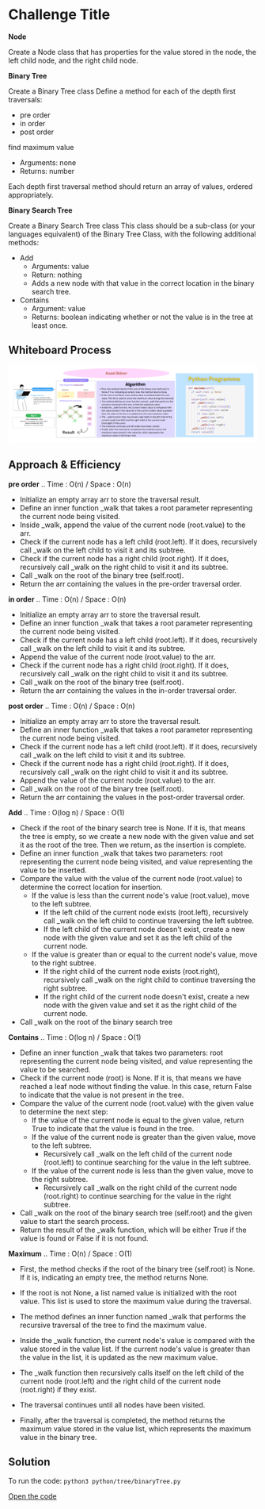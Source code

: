 # Challenge Title
**Node**

Create a Node class that has properties for the value stored in the node, the left child node, and the right child node.

**Binary Tree**

Create a Binary Tree class
Define a method for each of the depth first traversals:
- pre order
- in order
- post order

find maximum value
- Arguments: none
- Returns: number

Each depth first traversal method should return an array of values, ordered appropriately.

**Binary Search Tree** 

Create a Binary Search Tree class
This class should be a sub-class (or your languages equivalent) of the Binary Tree Class, with the following additional methods:
- Add
  - Arguments: value
  - Return: nothing
  - Adds a new node with that value in the correct location in the binary search tree.
- Contains
  - Argument: value
  - Returns: boolean indicating whether or not the value is in the tree at least once.

## Whiteboard Process
![max](./C.png)

## Approach & Efficiency
**pre order**  .. Time : O(n) / Space : O(n)
- Initialize an empty array arr to store the traversal result.
- Define an inner function _walk that takes a root parameter representing the current node being visited.
- Inside _walk, append the value of the current node (root.value) to the arr.
- Check if the current node has a left child (root.left). If it does, recursively call _walk on the left child to visit it and its subtree.
- Check if the current node has a right child (root.right). If it does, recursively call _walk on the right child to visit it and its subtree.
- Call _walk on the root of the binary tree (self.root).
- Return the arr containing the values in the pre-order traversal order.

**in order**  .. Time : O(n) / Space : O(n)

- Initialize an empty array arr to store the traversal result.
- Define an inner function _walk that takes a root parameter representing the current node being visited.
- Check if the current node has a left child (root.left). If it does, recursively call _walk on the left child to visit it and its subtree.
- Append the value of the current node (root.value) to the arr.
- Check if the current node has a right child (root.right). If it does, recursively call _walk on the right child to visit it and its subtree.
- Call _walk on the root of the binary tree (self.root).
- Return the arr containing the values in the in-order traversal order.

**post order**  .. Time : O(n) / Space : O(n)

- Initialize an empty array arr to store the traversal result.
- Define an inner function _walk that takes a root parameter representing the current node being visited.
- Check if the current node has a left child (root.left). If it does, recursively call _walk on the left child to visit it and its subtree.
- Check if the current node has a right child (root.right). If it does, recursively call _walk on the right child to visit it and its subtree.
- Append the value of the current node (root.value) to the arr.
- Call _walk on the root of the binary tree (self.root).
- Return the arr containing the values in the post-order traversal order.

**Add**  .. Time : O(log n) / Space : O(1)

- Check if the root of the binary search tree is None. If it is, that means the tree is empty, so we create a new node with the given value and set it as the root of the tree. Then we return, as the insertion is complete.
- Define an inner function _walk that takes two parameters: root representing the current node being visited, and value representing the value to be inserted.
- Compare the value with the value of the current node (root.value) to determine the correct location for insertion.
  - If the value is less than the current node's value (root.value), move to the left subtree.
    - If the left child of the current node exists (root.left), recursively call _walk on the left child to continue traversing the left subtree.
    - If the left child of the current node doesn't exist, create a new node with the given value and set it as the left child of the current node.
  - If the value is greater than or equal to the current node's value, move to the right subtree.
    - If the right child of the current node exists (root.right), recursively call _walk on the right child to continue traversing the right subtree.
    - If the right child of the current node doesn't exist, create a new node with the given value and set it as the right child of the current node.
- Call _walk on the root of the binary search tree 

**Contains**  .. Time : O(log n) / Space : O(1)

- Define an inner function _walk that takes two parameters: root representing the current node being visited, and value representing the value to be searched.
- Check if the current node (root) is None. If it is, that means we have reached a leaf node without finding the value. In this case, return False to indicate that the value is not present in the tree.
- Compare the value of the current node (root.value) with the given value to determine the next step:
  - If the value of the current node is equal to the given value, return True to indicate that the value is found in the tree.
  - If the value of the current node is greater than the given value, move to the left subtree.
    - Recursively call _walk on the left child of the current node (root.left) to continue searching for the value in the left subtree.
  - If the value of the current node is less than the given value, move to the right subtree.
    - Recursively call _walk on the right child of the current node (root.right) to continue searching for the value in the right subtree.
- Call _walk on the root of the binary search tree (self.root) and the given value to start the search process.
- Return the result of the _walk function, which will be either True if the value is found or False if it is not found.

**Maximum** .. Time : O(n) / Space : O(1)

- First, the method checks if the root of the binary tree (self.root) is None. If it is, indicating an empty tree, the method returns None.

- If the root is not None, a list named value is initialized with the root value. This list is used to store the maximum value during the traversal.

- The method defines an inner function named _walk that performs the recursive traversal of the tree to find the maximum value.

- Inside the _walk function, the current node's value is compared with the value stored in the value list. If the current node's value is greater than the value in the list, it is updated as the new maximum value.

- The _walk function then recursively calls itself on the left child of the current node (root.left) and the right child of the current node (root.right) if they exist.

- The traversal continues until all nodes have been visited.

- Finally, after the traversal is completed, the method returns the maximum value stored in the value list, which represents the maximum value in the binary tree.

## Solution
To run the code: `python3 python/tree/binaryTree.py`

[Open the code](./binaryTree.py)